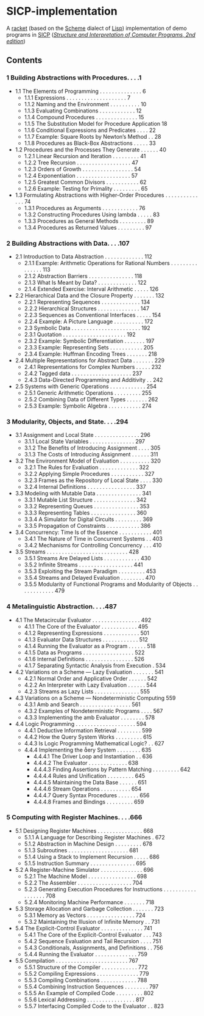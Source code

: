 # SICP-implementation
A [racket](https://www.racket-lang.org/) (based on the [Scheme](https://en.wikipedia.org/wiki/Scheme_(programming_language)) dialect of [Lisp](https://en.wikipedia.org/wiki/Lisp_(programming_language))) implementation of demo programs in [SICP](https://web.mit.edu/alexmv/6.037/sicp.pdf) ([*Structure and Interpretation of Computer Programs, 2nd edition*](https://book.douban.com/subject/1148282/))
## Contents
### 1 Building Abstractions with Procedures. . . .1
- 1.1 The Elements of Programming . . . . . . . . . . . . . . 6
    - 1.1.1 Expressions . . . . . . . . . . . . . . . . . . . . 7
    - 1.1.2 Naming and the Environment . . . . . . . . . . 10
    - 1.1.3 Evaluating Combinations . . . . . . . . . . . . 12
    - 1.1.4 Compound Procedures . . . . . . . . . . . . . . 15
    - 1.1.5 The Substitution Model for Procedure Application 18
    - 1.1.6 Conditional Expressions and Predicates . . . . 22
    - 1.1.7 Example: Square Roots by Newton’s Method . . 28
    - 1.1.8 Procedures as Black-Box Abstractions . . . . . 33
- 1.2 Procedures and the Processes They Generate . . . . . . 40
    - 1.2.1 Linear Recursion and Iteration . . . . . . . . . 41
    - 1.2.2 Tree Recursion . . . . . . . . . . . . . . . . . . 47
    - 1.2.3 Orders of Growth . . . . . . . . . . . . . . . . . 54
    - 1.2.4 Exponentiation . . . . . . . . . . . . . . . . . . 57
    - 1.2.5 Greatest Common Divisors . . . . . . . . . . . 62
    - 1.2.6 Example: Testing for Primality . . . . . . . . . 65
- 1.3 Formulating Abstractions with Higher-Order Procedures . . . . . . . . . . . . . . 74
    - 1.3.1 Procedures as Arguments . . . . . . . . . . . . 76
    - 1.3.2 Constructing Procedures Using lambda . . . . . 83
    - 1.3.3 Procedures as General Methods . . . . . . . . . 89
    - 1.3.4 Procedures as Returned Values . . . . . . . . . 97
### 2 Building Abstractions with Data. . . .107
- 2.1 Introduction to Data Abstraction . . . . . . . . . . . . . 112
    - 2.1.1 Example: Arithmetic Operations for Rational Numbers . . . . . . . . . . . . . . . 113
    - 2.1.2 Abstraction Barriers . . . . . . . . . . . . . . . 118
    - 2.1.3 What Is Meant by Data? . . . . . . . . . . . . . 122
    - 2.1.4 Extended Exercise: Interval Arithmetic . . . . . 126
- 2.2 Hierarchical Data and the Closure Property . . . . . . . 132
    - 2.2.1 Representing Sequences . . . . . . . . . . . . . 134
    - 2.2.2 Hierarchical Structures . . . . . . . . . . . . . . 147
    - 2.2.3 Sequences as Conventional Interfaces . . . . . 154
    - 2.2.4 Example: A Picture Language . . . . . . . . . . 172
    - 2.3 Symbolic Data . . . . . . . . . . . . . . . . . . . . . . . 192
    - 2.3.1 Quotation . . . . . . . . . . . . . . . . . . . . . 192
    - 2.3.2 Example: Symbolic Differentiation . . . . . . . 197
    - 2.3.3 Example: Representing Sets . . . . . . . . . . . 205
    - 2.3.4 Example: Huffman Encoding Trees . . . . . . . 218
- 2.4 Multiple Representations for Abstract Data . . . . . . . 229
    - 2.4.1 Representations for Complex Numbers . . . . . 232
    - 2.4.2 Tagged data . . . . . . . . . . . . . . . . . . . . 237
    - 2.4.3 Data-Directed Programming and Additivity . . 242
- 2.5 Systems with Generic Operations . . . . . . . . . . . . 254
    - 2.5.1 Generic Arithmetic Operations . . . . . . . . . 255
    - 2.5.2 Combining Data of Different Types . . . . . . . 262
    - 2.5.3 Example: Symbolic Algebra . . . . . . . . . . . 274
### 3 Modularity, Objects, and State. . . .294
- 3.1 Assignment and Local State . . . . . . . . . . . . . . . 296
    - 3.1.1 Local State Variables . . . . . . . . . . . . . . . 297
    - 3.1.2 The Benefits of Introducing Assignment . . . . 305
    - 3.1.3 The Costs of Introducing Assignment . . . . . . 311
- 3.2 The Environment Model of Evaluation . . . . . . . . . . 320
    - 3.2.1 The Rules for Evaluation . . . . . . . . . . . . . 322
    - 3.2.2 Applying Simple Procedures . . . . . . . . . . . 327
    - 3.2.3 Frames as the Repository of Local State . . . . 330
    - 3.2.4 Internal Definitions . . . . . . . . . . . . . . . . 337
- 3.3 Modeling with Mutable Data . . . . . . . . . . . . . . . 341
    - 3.3.1 Mutable List Structure . . . . . . . . . . . . . . 342
    - 3.3.2 Representing Queues . . . . . . . . . . . . . . . 353
    - 3.3.3 Representing Tables . . . . . . . . . . . . . . . 360
    - 3.3.4 A Simulator for Digital Circuits . . . . . . . . . 369
    - 3.3.5 Propagation of Constraints . . . . . . . . . . . 386
- 3.4 Concurrency: Time Is of the Essence . . . . . . . . . . . 401
    - 3.4.1 The Nature of Time in Concurrent Systems . . 403
    - 3.4.2 Mechanisms for Controlling Concurrency . . . 410
- 3.5 Streams . . . . . . . . . . . . . . . . . . . . . . . . . . . 428
    - 3.5.1 Streams Are Delayed Lists . . . . . . . . . . . . 430
    - 3.5.2 Infinite Streams . . . . . . . . . . . . . . . . . . 441
    - 3.5.3 Exploiting the Stream Paradigm . . . . . . . . . 453
    - 3.5.4 Streams and Delayed Evaluation . . . . . . . . 470
    - 3.5.5 Modularity of Functional Programs and Modularity of Objects . . . . . . . . . . . . 479
### 4 Metalinguistic Abstraction. . . .487
- 4.1 The Metacircular Evaluator . . . . . . . . . . . . . . . . 492
    - 4.1.1 The Core of the Evaluator . . . . . . . . . . . . 495
    - 4.1.2 Representing Expressions . . . . . . . . . . . . 501
    - 4.1.3 Evaluator Data Structures . . . . . . . . . . . . 512
    - 4.1.4 Running the Evaluator as a Program . . . . . . 518
    - 4.1.5 Data as Programs . . . . . . . . . . . . . . . . . 522
    - 4.1.6 Internal Definitions . . . . . . . . . . . . . . . . 526
    - 4.1.7 Separating Syntactic Analysis from Execution . 534
- 4.2 Variations on a Scheme — Lazy Evaluation . . . . . . . 541
    - 4.2.1 Normal Order and Applicative Order . . . . . . 542
    - 4.2.2 An Interpreter with Lazy Evaluation . . . . . . 544
    - 4.2.3 Streams as Lazy Lists . . . . . . . . . . . . . . . 555
- 4.3 Variations on a Scheme — Nondeterministic Computing 559
    - 4.3.1 Amb and Search . . . . . . . . . . . . . . . . . 561
    - 4.3.2 Examples of Nondeterministic Programs . . . . 567
    - 4.3.3 Implementing the amb Evaluator . . . . . . . . 578
- 4.4 Logic Programming . . . . . . . . . . . . . . . . . . . . 594
    - 4.4.1 Deductive Information Retrieval . . . . . . . . 599
    - 4.4.2 How the Query System Works . . . . . . . . . 615
    - 4.4.3 Is Logic Programming Mathematical Logic? . . 627
    - 4.4.4 Implementing the ery System . . . . . . . . 635
      - 4.4.4.1 The Driver Loop and Instantiation . . 636
      - 4.4.4.2 The Evaluator . . . . . . . . . . . . . 638
      - 4.4.4.3 Finding Assertions by Pattern Matching . . . . . . . . . 642
      - 4.4.4.4 Rules and Unification . . . . . . . . . 645
      - 4.4.4.5 Maintaining the Data Base . . . . . . 651
      - 4.4.4.6 Stream Operations . . . . . . . . . . 654
      - 4.4.4.7 Query Syntax Procedures . . . . . . . 656
      - 4.4.4.8 Frames and Bindings . . . . . . . . . 659
### 5 Computing with Register Machines. . . .666
- 5.1 Designing Register Machines . . . . . . . . . . . . . . . 668
    - 5.1.1 A Language for Describing Register Machines . 672
    - 5.1.2 Abstraction in Machine Design . . . . . . . . . 678
    - 5.1.3 Subroutines . . . . . . . . . . . . . . . . . . . . 681
    - 5.1.4 Using a Stack to Implement Recursion . . . . . 686
    - 5.1.5 Instruction Summary . . . . . . . . . . . . . . . 695
- 5.2 A Register-Machine Simulator . . . . . . . . . . . . . . 696
    - 5.2.1 The Machine Model . . . . . . . . . . . . . . . . 698
    - 5.2.2 The Assembler . . . . . . . . . . . . . . . . . . 704
    - 5.2.3 Generating Execution Procedures for Instructions . . . . . . . . . . . . . . . . . . 708
    - 5.2.4 Monitoring Machine Performance . . . . . . . 718
- 5.3 Storage Allocation and Garbage Collection . . . . . . . 723
    - 5.3.1 Memory as Vectors . . . . . . . . . . . . . . . . 724
    - 5.3.2 Maintaining the Illusion of Infinite Memory . . 731
- 5.4 The Explicit-Control Evaluator . . . . . . . . . . . . . . 741
    - 5.4.1 The Core of the Explicit-Control Evaluator . . . 743
    - 5.4.2 Sequence Evaluation and Tail Recursion . . . . 751
    - 5.4.3 Conditionals, Assignments, and Definitions . . 756
    - 5.4.4 Running the Evaluator . . . . . . . . . . . . . . 759
- 5.5 Compilation . . . . . . . . . . . . . . . . . . . . . . . . 767
    - 5.5.1 Structure of the Compiler . . . . . . . . . . . . 772
    - 5.5.2 Compiling Expressions . . . . . . . . . . . . . . 779
    - 5.5.3 Compiling Combinations . . . . . . . . . . . . 788
    - 5.5.4 Combining Instruction Sequences . . . . . . . . 797
    - 5.5.5 An Example of Compiled Code . . . . . . . . . 802
    - 5.5.6 Lexical Addressing . . . . . . . . . . . . . . . . 817
    - 5.5.7 Interfacing Compiled Code to the Evaluator . . 823
